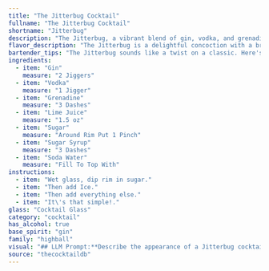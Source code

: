 ```yaml
---
title: "The Jitterbug Cocktail"
fullname: "The Jitterbug Cocktail"
shortname: "Jitterbug"
description: "The Jitterbug, a vibrant blend of gin, vodka, and grenadine, belongs to the **Highball** family, known for their tall, refreshing nature.  While its precise origin is unclear, its combination of spirits and sweet elements likely emerged in the **1920s-1930s**, during the cocktail boom following Prohibition. "
flavor_description: "The Jitterbug is a delightful concoction with a bright and refreshing taste profile. The gin and vodka provide a crisp, clean base, while the grenadine adds a sweet, fruity complexity.  A subtle tartness from the lime juice balances the sweetness, while the sugar and sugar syrup enhance the overall flavor. The soda water adds a refreshing fizz, creating a bubbly and effervescent finish. "
bartender_tips: "The Jitterbug sounds like a twist on a classic. Here's a tip: **Balance is key!**  Start with a solid base of gin and vodka, then layer in the sweetness of grenadine and sugar/syrup.  Lime juice provides the tartness, but don't overdo it. Top with soda water for a refreshing fizz.  Taste as you go, adjusting sweetness and sourness to your preference. "
ingredients:
  - item: "Gin"
    measure: "2 Jiggers"
  - item: "Vodka"
    measure: "1 Jigger"
  - item: "Grenadine"
    measure: "3 Dashes"
  - item: "Lime Juice"
    measure: "1.5 oz"
  - item: "Sugar"
    measure: "Around Rim Put 1 Pinch"
  - item: "Sugar Syrup"
    measure: "3 Dashes"
  - item: "Soda Water"
    measure: "Fill To Top With"
instructions:
  - item: "Wet glass, dip rim in sugar."
  - item: "Then add Ice."
  - item: "Then add everything else."
  - item: "It\'s that simple!."
glass: "Cocktail Glass"
category: "cocktail"
has_alcohol: true
base_spirit: "gin"
family: "highball"
visual: "## LLM Prompt:**Describe the appearance of a Jitterbug cocktail, considering these ingredients:*** Gin* Vodka* Grenadine* Lime Juice* Sugar* Sugar Syrup* Soda Water**Consider these aspects in your description:*** **Color:** What is the overall color of the cocktail? Is it a single color or a layered effect?* **Transparency:** Is the cocktail clear, cloudy, or opaque?* **Texture:** Is it smooth, bubbly, or layered? * **Garnish:** What kind of garnish, if any, would be typical for this cocktail? * **Glassware:** What type of glass is the cocktail typically served in?**Example:**The Jitterbug is a vibrant, [color] cocktail with [transparency description]. It is [texture description] and often garnished with a [garnish description] served in a [glassware description]. "
source: "thecocktaildb"
---
```


